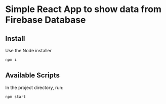 # Simple React App to show data from Firebase Database

## Install

Use the Node installer

```bash
npm i
```

## Available Scripts

In the project directory, run:

```bash
npm start
```
